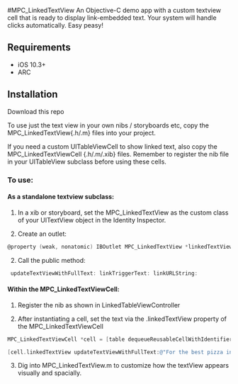 #MPC_LinkedTextView 
An Objective-C demo app with a custom textview cell that is ready to display link-embedded text. Your system will handle clicks automatically. Easy peasy!

## Requirements

* iOS 10.3+
* ARC

## Installation

Download this repo

To use just the text view in your own nibs / storyboards etc, copy the MPC_LinkedTextView{.h/.m} files into your project.

If you need a custom UITableViewCell to show linked text, also copy the MPC_LinkedTextViewCell {.h/.m/.xib} files. Remember to register the nib file in your UITableView subclass before using these cells. 

 
<h3>To use:</h3>
<h4>As a standalone textview subclass:</h4>

  1. In a xib or storyboard, set the MPC_LinkedTextView as the custom class of your UITextView object in the Identity Inspector.
 
  2. Create an outlet: 

  ```objectivec
  @property (weak, nonatomic) IBOutlet MPC_LinkedTextView *linkedTextView;
```
2. Call the public method: 

  ```objectivec
   updateTextViewWithFullText: linkTriggerText: linkURLString:
```

<h4>Within the MPC_LinkedTextViewCell:</h4>

  1. Register the nib as shown in LinkedTableViewController

  2. After instantiating a cell, set the text via the .linkedTextView property of the MPC_LinkedTextViewCell

  ```objectivec
  MPC_LinkedTextViewCell *cell = [table dequeueReusableCellWithIdentifier:[MPC_LinkedTextViewCell reuseID] forIndexPath:path];

  [cell.linkedTextView updateTextViewWithFullText:@"For the best pizza in Thailand, try New York Pizza House" linkTriggerText:@"New York Pizza House" linkURLString:@"https://www.newyorkpizza.co.th"];
```

  3. Dig into MPC_LinkedTextView.m to customize how the textView appears visually and spacially.
